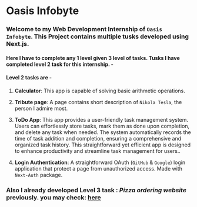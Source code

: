 # Oasis Infobyte

### Welcome to my Web Development Internship of ```Oasis Infobyte```. This Project contains multiple tusks developed using Next.js.

#### Here I have to complete any 1 level given 3 level of tasks. Tusks I have completed level 2 task for this internship. -

#### Level 2 tasks are -

1. **Calculator**: This app is capable of solving basic arithmetic operations.  

2. **Tribute page**: A page contains short description of ```Nikola Tesla```, the person I admire most.

3. **ToDo App**: This app provides a user-friendly task management system. Users can effortlessly store tasks, mark them as done upon completion, and delete any task when needed. The system automatically records the time of task addition and completion, ensuring a comprehensive and organized task history. This straightforward yet efficient app is designed to enhance productivity and streamline task management for users.. 

4. **Login Authentication**: A straightforward OAuth (```GitHub``` & ```Google```) login application that protect a page from unauthorized access. Made with ```Next-Auth``` package.
 
### Also I already developed Level 3 task : <em>Pizza ordering website</em> previously. you may check: <a href='https://lifoodie-dev.web.app/' target="_BLANK">here</a>